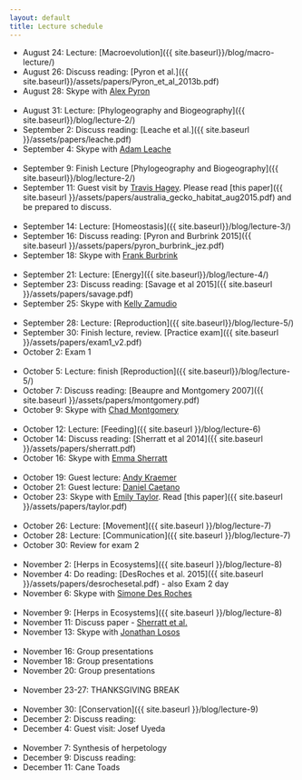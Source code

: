 ```yaml
---
layout: default
title: Lecture schedule
---
```


- August 24: Lecture: [Macroevolution]({{ site.baseurl}}/blog/macro-lecture/)
- August 26: Discuss reading: [Pyron et al.]({{ site.baseurl}}/assets/papers/Pyron_et_al_2013b.pdf)
- August 28: Skype with [Alex Pyron](http://www.colubroid.org/)
<br><br>
- August 31: Lecture: [Phylogeography and Biogeography]({{ site.baseurl}}/blog/lecture-2/)
- September 2: Discuss reading: [Leache et al.]({{ site.baseurl }}/assets/papers/leache.pdf)
- September 4: Skype with [Adam Leache](http://faculty.washington.edu/leache/wordpress/)
<br><br>
- September 9: Finish Lecture [Phylogeography and Biogeography]({{ site.baseurl}}/blog/lecture-2/)
- September 11: Guest visit by [Travis Hagey](http://travis-hagey.weebly.com/). Please read [this paper]({{ site.baseurl }}/assets/papers/australia_gecko_habitat_aug2015.pdf) and be prepared to discuss.
<br><br>
- September 14: Lecture: [Homeostasis]({{ site.baseurl}}/blog/lecture-3/)
- September 16: Discuss reading: [Pyron and Burbrink 2015]({{ site.baseurl }}/assets/papers/pyron_burbrink_jez.pdf)
- September 18: Skype with [Frank Burbrink](http://csivc.csi.cuny.edu/Frank.Burbrink/files/index.html)
<br><br>
- September 21: Lecture: [Energy]({{ site.baseurl}}/blog/lecture-4/)
- September 23: Discuss reading: [Savage et al 2015]({{ site.baseurl }}/assets/papers/savage.pdf)
- September 25: Skype with [Kelly Zamudio](http://www.eeb.cornell.edu/zamudio/KZ_Home/Welcome/Welcome.html)
<br><br>
- September 28: Lecture: [Reproduction]({{ site.baseurl}}/blog/lecture-5/)
- September 30: Finish lecture, review. [Practice exam]({{ site.baseurl }}/assets/papers/exam1_v2.pdf)
- October 2: Exam 1
<br><br>
- October 5: Lecture: finish [Reproduction]({{ site.baseurl}}/blog/lecture-5/)
- October 7: Discuss reading: [Beaupre and Montgomery 2007]({{ site.baseurl }}/assets/papers/montgomery.pdf)
- October 9: Skype with [Chad Montgomery](http://chadmont.sites.truman.edu/)
<br><br>
- October 12: Lecture: [Feeding]({{ site.baseurl }}/blog/lecture-6)
- October 14: Discuss reading: [Sherratt et al 2014]({{ site.baseurl }}/assets/papers/sherratt.pdf)
- October 16: Skype with [Emma Sherratt](http://www.emmasherratt.com/)
<br><br>
- October 19: Guest lecture: [Andy Kraemer](https://andrewckraemer.wordpress.com/)
- October 21: Guest lecture: [Daniel Caetano](http://caetanods.weebly.com/)
- October 23: Skype with [Emily Taylor](http://bio.calpoly.edu/content/Taylor). Read [this paper]({{ site.baseurl }}/assets/papers/taylor.pdf)
<br><br>
- October 26: Lecture: [Movement]({{ site.baseurl }}/blog/lecture-7)
- October 28: Lecture: [Communication]({{ site.baseurl }}/blog/lecture-7)
- October 30: Review for exam 2
<br><br>
- November 2: [Herps in Ecosystems]({{ site.baseurl }}/blog/lecture-8)
- November 4: Do reading: [DesRoches et al. 2015]({{ site.baseurl }}/assets/papers/desrochesetal.pdf) - also Exam 2 day
- November 6: Skype with [Simone Des Roches](http://www.simonedr.com/)
<br><br>
- November 9: [Herps in Ecosystems]({{ site.baseurl }}/blog/lecture-8)
- November 11: Discuss paper - [Sherratt et al.](http://www.oeb.harvard.edu/faculty/losos/jblosos/pdfs/Sherratt%20et%20al.%202015.pdf)
- November 13: Skype with [Jonathan Losos](http://www.oeb.harvard.edu/faculty/losos/)
<br><br>
- November 16: Group presentations
- November 18: Group presentations
- November 20: Group presentations
<br><br>
- November 23-27: THANKSGIVING BREAK
<br><br>
- November 30: [Conservation]({{ site.baseurl }}/blog/lecture-9)
- December 2: Discuss reading:
- December 4: Guest visit: Josef Uyeda
<br><br>
- November 7: Synthesis of herpetology
- December 9: Discuss reading:
- December 11: Cane Toads
<br><br>
